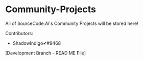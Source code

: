 # Community-Projects
All of SourceCode.Ai's Community Projects will be stored here!

Contributors:
- ShadowIndigo✔#9468



[Development Branch - READ ME File]

